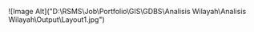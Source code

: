 ![Image Alt]("D:\RSMS\Job\Portfolio\GIS\GDBS\Analisis Wilayah\Analisis Wilayah\Output\Layout1.jpg")
